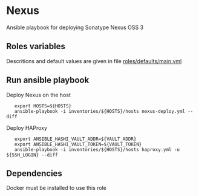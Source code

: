 # Nexus

Ansible playbook for deploying Sonatype Nexus OSS 3

## Roles variables

Descritions and default values are given in file [roles/defaults/main.yml](roles/nexus/defaults/main.yml)

## Run ansible playbook

Deploy Nexus on the host
```shell
   export HOSTS=${HOSTS}
   ansible-playbook -i inventories/${HOSTS}/hosts nexus-deploy.yml --diff
```
Deploy HAProxy

```shell
   export ANSIBLE_HASHI_VAULT_ADDR=${VAULT_ADDR}
   export ANSIBLE_HASHI_VAULT_TOKEN=${VAULT_TOKEN}
   ansible-playbook -i inventories/${HOSTS}/hosts haproxy.yml -u ${SSH_LOGIN} --diff

```

## Dependencies

Docker must be installed to use this role
